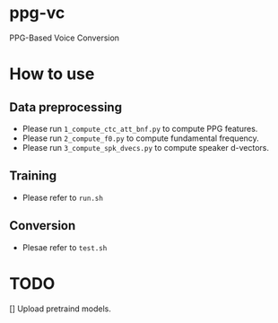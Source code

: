 # ppg-vc
PPG-Based Voice Conversion

# How to use
## Data preprocessing
- Please run `1_compute_ctc_att_bnf.py` to compute PPG features.
- Please run `2_compute_f0.py` to compute fundamental frequency.
- Please run `3_compute_spk_dvecs.py` to compute speaker d-vectors.

## Training
- Please refer to `run.sh`

## Conversion
- Plesae refer to `test.sh`

# TODO
[] Upload pretraind models.
